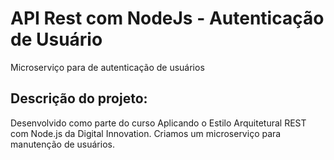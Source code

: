 # API Rest com NodeJs - Autenticação de Usuário

Microserviço para de autenticação de usuários

## Descrição do projeto:

Desenvolvido como parte do curso Aplicando o Estilo Arquitetural REST com Node.js da Digital Innovation. Criamos um microserviço para manutenção de usuários. 
